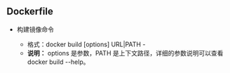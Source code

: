 ## Dockerfile

- 构建镜像命令

  * 格式：docker build [options] URL|PATH -
  * **说明：** options 是参数，PATH 是上下文路径，详细的参数说明可以查看 docker build --help。
